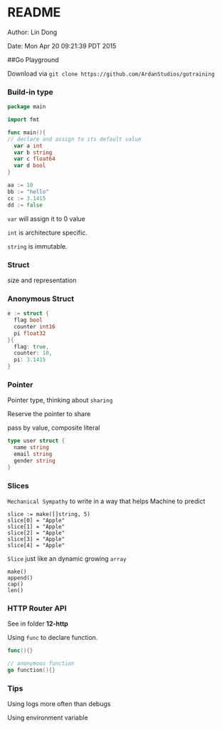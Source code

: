 # README

Author: Lin Dong

Date: Mon Apr 20 09:21:39 PDT 2015

##Go Playground

Download via `git clone https://github.com/ArdanStudios/gotraining`

### Build-in type

```go
package main

import fmt

func main(){
// declare and assign to its default value
  var a int
  var b string
  var c float64
  var d bool
}

aa := 10
bb := "hello"
cc := 3.1415
dd := false
```

`var` will assign it to 0 value

`int` is architecture specific.

`string` is immutable.

### Struct

size and representation

### Anonymous Struct

```go
e := struct {
  flag bool
  counter int16
  pi float32
}{
  flag: true,
  counter: 10,
  pi: 3.1415
}
```

### Pointer

Pointer type, thinking about `sharing`

Reserve the pointer to share

pass by value, composite literal

``` go
type user struct {
  name string
  email string
  gender string
}
```

### Slices

`Mechanical Sympathy` to write in a way that helps Machine to predict

```
slice := make([]string, 5)
slice[0] = "Apple"
slice[1] = "Apple"
slice[2] = "Apple"
slice[3] = "Apple"
slice[4] = "Apple"
```

`Slice` just like an dynamic growing `array`

```
make()
append()
cap()
len()
```

### HTTP Router API

See in folder **12-http**

Using `func` to declare function.

```go
func(){}

// anonymous function
go function(){}
```

### Tips

Using logs more often than debugs

Using environment variable

